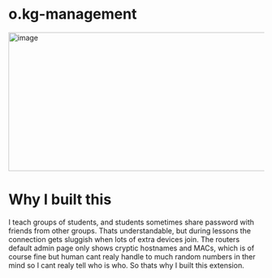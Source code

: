 # o.kg-management

<img width="1128" height="273" alt="image" src="https://github.com/user-attachments/assets/45b0b86f-5e13-46bb-8ed3-d5013f601818" />

# Why I built this

I teach groups of students, and students sometimes share password with friends from other groups. Thats understandable, but during lessons the connection gets sluggish when lots of extra devices join. The routers default admin page only shows cryptic hostnames and MACs, which is of course fine but human cant realy handle to much random numbers in ther mind so I cant realy tell who is who. So thats why I built this extension.
